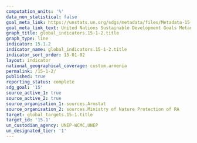 ```yaml
---
computation_units: '%'
data_non_statistical: false
goal_meta_link: https://unstats.un.org/sdgs/metadata/files/Metadata-15-01-02.pdf
goal_meta_link_text: United Nations Sustainable Development Goals Metadata (pdf 456kB)
graph_title: global_indicators.15-1-2.title
graph_type: line
indicator: 15.1.2
indicator_name: global_indicators.15-1-2.title
indicator_sort_order: 15-01-02
layout: indicator
national_geographical_coverage: custom.armenia
permalink: /15-1-2/
published: true
reporting_status: complete
sdg_goal: '15'
source_active_1: true
source_active_2: true
source_organisation_1: sources.Armstat
source_organisation_2: sources.Ministry of Nature Protection of RA
target: global_targets.15-1.title
target_id: '15.1'
un_custodian_agency: UNEP-WCMC,UNEP
un_designated_tier: '1'
---
```

